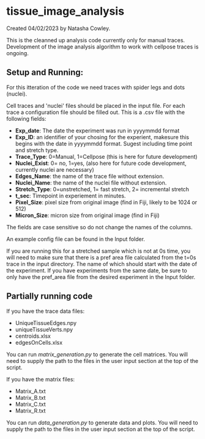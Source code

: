 # tissue_image_analysis
Created 04/02/2023 by Natasha Cowley.

This is the cleanned up analysis code currently only for manual traces. Development of the image analysis algorithm to work with cellpose traces is ongoing.

## Setup and Running:

For this itteration of the code we need traces with spider legs and dots (nuclei).

Cell traces and 'nuclei' files should be placed in the input file. For each trace a configuration file should be filled out. This is a .csv file with the following fields:

 - **Exp_date**: The date the experiment was run in yyyymmdd format
 - **Exp_ID**: an identifier of your chosing for the experient, makesure this begins with the date in yyyymmdd format. Sugest including time point and stretch type.
 - **Trace_Type**: 0=Manual, 1=Cellpose (this is here for future development)
 - **Nuclei_Exist**: 0= no, 1=yes, (also here for future code development, currently nuclei are necessary)
 - **Edges_Name**: the name of the trace file without extension.
 - **Nuclei_Name**: the name of the nuclei file without extension.
 - **Stretch_Type**: 0=unstretched, 1= fast stretch, 2= incremental stretch
 - **t_sec**: Timepoint in experiement in minutes.
 - **Pixel_Size**: pixel size from original image (find in Fiji, likely to be 1024 or 512)
 - **Micron_Size**: micron size from original image (find in Fiji)


The fields are case sensitive so do not change the names of the columns.

An example config file can be found in the Input folder.

If you are running this for a stretched sample which is not at 0s time, you will need to make sure 
that there is a pref area file calculated from the t=0s trace in the input directory. The name of
which should start with the date of the experiment. If you have experiments from the same date, be
sure to only have the pref_area file from the desired experiment in the Input folder.

## Partially running code

If you have the trace data files:
  - UniqueTissueEdges.npy
  - uniqueTissueVerts.npy
  - centroids.xlsx
  - edgesOnCells.xlsx

You can run _matrix_generation.py_ to generate the cell matrices. 
You will need to supply the path to the files in the user input section at the top of the script. 

If you have the matrix files:
  - Matrix_A.txt
  - Matrix_B.txt
  - Matrix_C.txt
  - Matrix_R.txt

You can run _data_generation.py_ to generate data and plots.
You will need to supply the path to the files in the user input section at the top of the script. 
